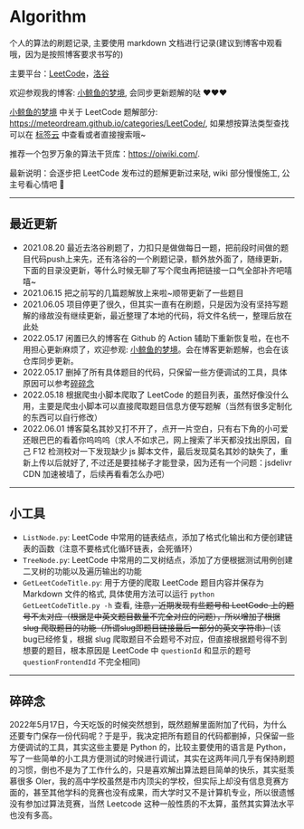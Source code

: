 # Algorithm

个人的算法的刷题记录, 主要使用 markdown 文档进行记录(建议到博客中观看哦，因为是按照博客要求书写的)

主要平台：[LeetCode](https://leetcode.cn/problemset/all/)，[洛谷](https://www.luogu.com.cn/)

欢迎参观我的博客: [小鲸鱼的梦境](https://meteordream.github.io/), 会同步更新题解的哒 :heart::heart::heart:

[小鲸鱼的梦境](https://meteordream.github.io/) 中关于 LeetCode 题解部分: <https://meteordream.github.io/categories/LeetCode/>, 如果想按算法类型查找可以在 [标签云](https://meteordream.github.io/tags/) 中查看或者直接搜索哦~

推荐一个包罗万象的算法干货库：<https://oiwiki.com/>.

最新说明：会逐步把 LeetCode 发布过的题解更新过来哒, wiki 部分慢慢施工, 公主号看心情吧 🤣

---

## 最近更新

- 2021.08.20 最近去洛谷刷题了，力扣只是做做每日一题，把前段时间做的题目代码push上来先，还有洛谷的一个刷题记录，额外放外面了，随缘更新，下面的目录没更新，等什么时候无聊了写个爬虫再把链接一口气全部补齐吧嘻嘻~
- 2021.06.15 把之前写的几篇题解放上来啦~顺带更新了一些题目
- 2021.06.05 项目停更了很久，但其实一直有在刷题，只是因为没有坚持写题解的缘故没有继续更新，最近整理了本地的代码，将文件名统一，整理后放在此处
- 2022.05.17 闲置已久的博客在 Github 的 Action 辅助下重新恢复啦，在也不用担心更新麻烦了，欢迎参观: [小鲸鱼的梦境](https://meteordream.github.io/)。会在博客更新题解，也会在该仓库同步更新。
- 2022.05.17 删掉了所有具体题目的代码，只保留一些方便调试的工具，具体原因可以参考[碎碎念](#碎碎念)
- 2022.05.18 根据爬虫小脚本爬取了 LeetCode 的题目列表，虽然好像没什么用，主要是爬虫小脚本可以直接爬取题目信息方便写题解（当然有很多定制化的东西可以自行修改）
- 2022.06.01 博客莫名其妙又打不开了，点开一片空白，只有右下角的小可爱还眼巴巴的看着你呜呜呜（求人不如求己，网上搜索了半天都没找出原因，自己 F12 检测校对一下发现缺少 js 脚本文件，最后发现莫名其妙的缺失了，重新上传以后就好了, 不过还是要挂梯子才能登录，因为还有一个问题：jsdelivr CDN 加速被墙了，后续再看看怎么办吧）

---

## 小工具

- `ListNode.py`: LeetCode 中常用的链表结点，添加了格式化输出和方便创建链表的函数（注意不要格式化循环链表，会死循环）
- `TreeNode.py`: LeetCode 中常用的二叉树结点，添加了方便根据测试用例创建二叉树的功能以及遍历输出的功能
- `GetLeetCodeTitle.py`: 用于方便的爬取 LeetCode 题目内容并保存为 Markdown 文件的格式, 具体使用方法可以运行 `python GetLeetCodeTitle.py -h` 查看, ~~注意，近期发现有些题号和 LeetCode 上的题号不太对应（根据是中英文题目数量不完全对应的问题），所以增加了根据 slug 爬取题目的功能（所谓slug即题目链接最后一部分的英文字符串）~~(该bug已经修复，根据 slug 爬取题目不会题号不对应，但直接根据题号得不到想要的题目，根本原因是 LeetCode 中 `questionId` 和显示的题号 `questionFrontendId` 不完全相同)

---

## 碎碎念

2022年5月17日，今天吃饭的时候突然想到，既然题解里面附加了代码，为什么还要专门保存一份代码呢？于是乎，我决定把所有题目的代码都删掉，只保留一些方便调试的工具，其实这些主要是 Python 的，比较主要使用的语言是 Python，写了一些简单的小工具方便测试的时候进行调试，其实在这两年间几乎有保持刷题的习惯，倒也不是为了工作什么的，只是喜欢解出算法题目简单的快乐，其实挺羡慕很多 OIer，我的高中学校虽然是市内顶尖的学校，但实际上却没有信息竞赛方面的，甚至其他学科的竞赛也没有成果，而大学时又不是计算机专业，所以很遗憾没有参加过算法竞赛，当然 Leetcode 这种一般性质的不太算，虽然其实算法水平也没有多高。
